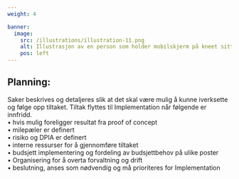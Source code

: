 ```yaml
---
weight: 4

banner:
  image:
    src: /illustrations/illustration-11.png
    alt: Illustrasjon av en person som holder mobilskjerm på kneet sitt
    pos: left
---
```


## Planning:  
Saker beskrives og detaljeres slik at det skal være mulig å kunne iverksette og følge opp tiltaket. Tiltak flyttes til Implementation når følgende er innfridd.  
•	hvis mulig foreligger resultat fra proof of concept  
•	milepæler er definert  
•	risiko og DPIA er definert  
•	interne ressurser for å gjennomføre tiltaket  
•	budsjett implementering og fordeling av budsjettbehov på ulike poster  
•	Organisering for å overta forvaltning og drift  
•	beslutning, anses som nødvendig og må prioriteres for Implementation  
